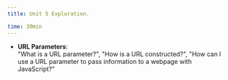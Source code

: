 ```yaml
---
title: Unit 5 Exploration.

time: 30min
---
```


- **URL Parameters**:  
"What is a URL parameter?", "How is a URL constructed?", "How can I use a URL parameter to pass information to a webpage with JavaScript?"